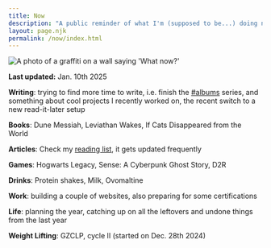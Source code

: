 ```yaml
---
title: Now
description: "A public reminder of what I'm (supposed to be...) doing now."
layout: page.njk
permalink: /now/index.html
---
```


<img src="/img/now.jpg" class="img-center img-fluid w100" alt="A photo of a graffiti on a wall saying 'What now?'">

**Last updated:** Jan. 10th 2025

**Writing**: trying to find more time to write, i.e. finish the [#albums](/tags/albums/) series, and something about cool projects I recently worked on, the recent switch to a new read-it-later setup

**Books**: Dune Messiah, Leviathan Wakes, If Cats Disappeared from the World

**Articles**: Check my [reading list](/reading/), it gets updated frequently

**Games**: Hogwarts Legacy, Sense: A Cyberpunk Ghost Story, D2R

**Drinks**: Protein shakes, Milk, Ovomaltine

**Work**: building a couple of websites, also preparing for some certifications

**Life**: planning the year, catching up on all the leftovers and undone things from the last year

**Weight Lifting**: GZCLP, cycle II (started on Dec. 28th 2024)
